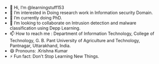 - 👋 Hi, I’m @learningstuff153
- 👀 I’m interested in Doing research work in Information security Domain.
- 🌱 I’m currently doing PhD.
- 💞️ I’m looking to collaborate on Intrusion detection and malware classification using Depp Learning.
- 📫 How to reach me : Department of Information Technology, College of Technology, G. B. Pant University of Agriculture and Technology, Pantnagar, Uttarakhand, India.
- 😄 Pronouns: .Krishna Kumar
- ⚡ Fun fact: Don't Stop Learning New Things.

<!---
learningstuff153/learningstuff153 is a ✨ special ✨ repository because its `README.md` (this file) appears on your GitHub profile.
You can click the Preview link to take a look at your changes.
--->
